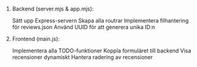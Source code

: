 1. Backend (server.mjs & app.mjs):

   Sätt upp Express-servern
   Skapa alla routrar
   Implementera filhantering för reviews.json
   Använd UUID för att generera unika ID:n

2. Frontend (main.js):

   Implementera alla TODO-funktioner
   Koppla formuläret till backend
   Visa recensioner dynamiskt
   Hantera radering av recensioner
